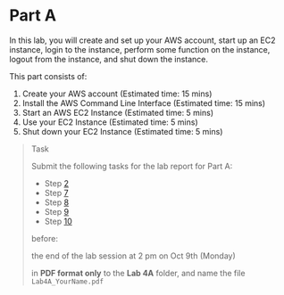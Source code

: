 # Part A

In this lab, you will create and set up your AWS account, start up an EC2 instance, login to the instance, perform some function on the instance, logout from the instance, and shut down the instance. 

This part consists of:

<ol>
  <li> Create your AWS account (Estimated time:  15 mins)
  <li> Install the AWS Command Line Interface (Estimated time: 15 mins)
  <li> Start an AWS EC2 Instance (Estimated time: 5 mins)
  <li> Use your EC2 Instance (Estimated time: 5 mins)
  <li> Shut down your EC2 Instance (Estimated time: 5 mins)
</ol>

> <p class="task"> Task
>
> Submit the following tasks for the lab report for Part A: 
> - Step [2](1.md#2)
> - Step [7](1.md#7)
> - Step [8](1.md#8)
> - Step [9](1.md#9)
> - Step [10](1.md#10)
> 
> before:
>
> <p class="warn"> the end of the lab session at 2 pm on Oct 9th (Monday)
>
> in **PDF format only** to the **Lab 4A** folder, and name the file `Lab4A_YourName.pdf`
